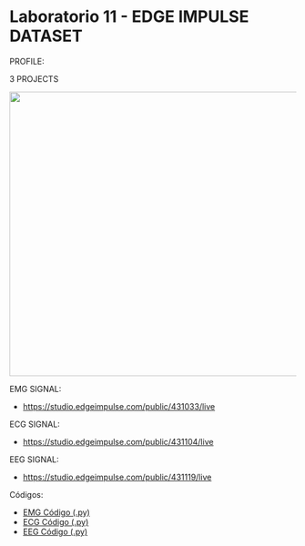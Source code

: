 # Laboratorio 11 - EDGE IMPULSE DATASET

PROFILE:

3 PROJECTS 
<p align="center">
  <img width="700" height="500" src="https://github.com/NadAbiO/IntroSeniales/assets/89549012/e8f47dac-55f3-4bcd-abfb-3906d2a53cf5">
</p> 


EMG SIGNAL:
- https://studio.edgeimpulse.com/public/431033/live

ECG SIGNAL:
- https://studio.edgeimpulse.com/public/431104/live

EEG SIGNAL:
- https://studio.edgeimpulse.com/public/431119/live

Códigos:
- [EMG Código (.py)](https://github.com/NadAbiO/IntroSeniales/blob/a43600bd1bad1b2e1fd623d467ff948b4c7cb019/ISB/Laboratorios/Lab11_EdgeImpulse/edge_impulse_fin.py)
- [ECG Código (.py)]()
- [EEG Código (.py)]()
